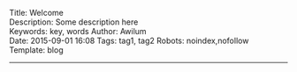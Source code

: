 Title: Welcome  
Description: Some description here   
Keywords: key, words
Author: Awilum  
Date: 2015-09-01 16:08 
Tags: tag1, tag2
Robots: noindex,nofollow  
Template: blog

----